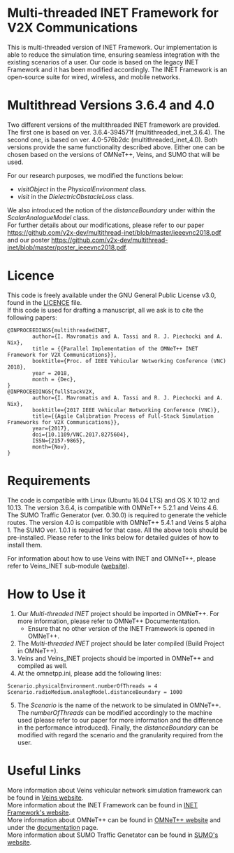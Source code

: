 # Multi-threaded INET Framework for V2X Communications

This is multi-threaded version of INET Framework. Our implementation is able to reduce the simulation time, ensuring seamless integration with the existing scenarios of a user. Our code is based on the legacy INET Framework and it has been modified accordingly. The INET Framework is an open-source suite for wired, wireless, and mobile networks.

# Multithread Versions 3.6.4 and 4.0
Two different versions of the multithreaded INET framework are provided. The first one is based on ver. 3.6.4-394571f (multithreaded_inet_3.6.4). The second one, is based on ver. 4.0-576b2dc (multithreaded_inet_4.0). Both versions provide the same functionality described above. Either one can be chosen based on the versions of OMNeT++, Veins, and SUMO that will be used.

For our research purposes, we modified the functions below:
* *visitObject* in the *PhysicalEnvironment* class.
* *visit* in the *DielectricObstacleLoss* class.

We also introduced the notion of the *distanceBoundary* under within the *ScalarAnalogueModel* class.\
For further details about our modifications, please refer to our paper https://github.com/v2x-dev/multithread-inet/blob/master/ieeevnc2018.pdf and our poster https://github.com/v2x-dev/multithread-inet/blob/master/poster_ieeevnc2018.pdf.

# Licence
This code is freely available under the GNU General Public License v3.0, found in the [LICENCE](https://github.com/v2x-dev/multithread-inet/blob/master/LICENSE) file.\
If this code is used for drafting a manuscript, all we ask is to cite the following papers:
```    
@INPROCEEDINGS{multithreadedINET,
        author={I. Mavromatis and A. Tassi and R. J. Piechocki and A. Nix},
        title = {{Parallel Implementation of the OMNeT++ INET Framework for V2X Communications}},
        booktitle={Proc. of IEEE Vehicular Networking Conference (VNC) 2018},
        year = 2018,
        month = {Dec},
}
@INPROCEEDINGS{fullStackV2X,
        author={I. Mavromatis and A. Tassi and R. J. Piechocki and A. Nix},
        booktitle={2017 IEEE Vehicular Networking Conference (VNC)},
        title={{Agile Calibration Process of Full-Stack Simulation Frameworks for V2X Communications}},
        year={2017},
        doi={10.1109/VNC.2017.8275604},
        ISSN={2157-9865},
        month={Nov},
}
```

# Requirements

The code is compatible with Linux (Ubuntu 16.04 LTS) and OS X 10.12 and 10.13.
The version 3.6.4, is compatible with OMNeT++ 5.2.1 and Veins 4.6. The SUMO Traffic Generator (ver. 0.30.0) is required to generate the vehicle routes. The version 4.0 is compatible with OMNeT++ 5.4.1 and Veins 5 alpha 1. The SUMO ver. 1.0.1 is required for that case. All the above tools should be pre-installed. Please refer to the links below for detailed guides of how to install them.

For information about how to use Veins with INET and OMNeT++, please refer to Veins_INET sub-module ([website](http://veins.car2x.org/documentation/modules/)).

# How to Use it
1. Our *Multi-threaded INET* project should be imported in OMNeT++. For more information, please refer to OMNeT++ Documententation.
    - Ensure that no other version of the INET Framework is opened in OMNeT++.
2. The *Multi-threaded INET* project should be later compiled (Build Project in OMNeT++).
3. Veins and Veins_INET projects should be imported in OMNeT++ and compiled as well.
4. At the omnetpp.ini, please add the following lines:
```
Scenario.physicalEnvironment.numberOfThreads = 4
Scenario.radioMedium.analogModel.distanceBoundary = 1000
```
5. The *Scenario* is the name of the network to be simulated in OMNeT++. The *numberOfThreads* can be modified accordingly to the machine used (please refer to our paper for more information and the difference in the performance introduced). Finally, the *distanceBoundary* can be modified with regard the scenario and the granularity required from the user.

# Useful Links
More information about Veins vehicular network simulation framework can be found in [Veins website](http://veins.car2x.org/).\
More information about the INET Framework can be found in [INET Framework's website](https://inet.omnetpp.org/).\
More information about OMNeT++ can be found in [OMNeT++ website](https://omnetpp.org/) and under the [documentation](https://omnetpp.org/documentation) page.\
More information about SUMO Traffic Genetator can be found in [SUMO's website](https://www.dlr.de/ts/en/desktopdefault.aspx/tabid-9883/16931_read-41000/).
